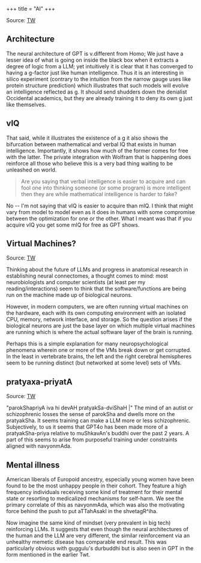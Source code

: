 +++
title = "AI"
+++

Source: [TW](https://threadreaderapp.com/thread/1642724405745729538.html)

## Architecture
The neural architecture of GPT is v.different from Homo; We just have a lesser idea of what is going on inside the black box when it extracts a degree of logic from a LLM; yet intuitively it is clear that it has converged to having a g-factor just like human intelligence. Thus it is an interesting in silico experiment (contrary to the intuition from the narrow gauge uses like protein structure prediction) which illustrates that such models will evolve an intelligence reflected as g. It should send shudders down the denialist Occidental academics, but they are already training it to deny its own g just like themselves. 

## vIQ
That said, while it illustrates the existence of a g it also shows the bifurcation between mathematical and verbal IQ that exists in human intelligence. Importantly, it shows how much of the former comes for free with the latter. The private integration with Wolfram that is happening does reinforce all those who believe this is a very bad thing waiting to be unleashed on world. 

> Are you saying that verbal intelligence is easier to acquire and can fool one into thinking someone (or some program) is more intelligent then they are while mathematical intelligence is harder to fake?

No -- I'm not saying that vIQ is easier to acquire than mIQ. I think that might vary from model to model even as it does in humans with some compromise between the optimization for one or the other. What I meant was that if you acquire vIQ you get some mIQ for free as GPT shows.

## Virtual Machines?

Source: [TW](https://x.com/blog_supplement/status/1845666136651616313)

Thinking about the future of LLMs and progress in anatomical research in establishing neural connectomes, a thought comes to mind: most neurobiologists and computer scientists (at least per my reading/interactions) seem to think that the software/functions are being run on the machine made up of biological neurons. 

However, in modern computers, we are often running virtual machines on the hardware, each with its own computing environment with an isolated CPU, memory, network interface, and storage. So the question arises if the biological neurons are just the base layer on which multiple virtual machines are running which is where the actual software layer of the brain is running. 

Perhaps this is a simple explanation for many neuropsychological phenomena wherein one or more of the VMs break down or get corrupted. In the least in vertebrate brains, the left and the right cerebral hemispheres seem to be running distinct (but networked at some level) sets of VMs.

## pratyaxa-priyatA
Source: [TW](https://x.com/blog_supplement/status/1872493192811086259)

"parokShapriyA iva hi devAH pratyakSa-dviShaH |" The mind of an autist or schizophrenic losses the sense of parokSha and dwells more on the pratyakSha. It seems training can make a LLM more or less schizophrenic. Subjectively, to us it seems that GPT4o has been made more of a pratyakSha-priya relative to muShkavAn's buddhi over the past 2 years. A part of this seems to arise from purposeful training under constraints aligned with navyonmAda.

## Mental illness
American liberals of Europoid ancestry, especially young women have been found to be the most unhappy people in their cohort. They feature a high frequency individuals receiving some kind of treatment for their mental state or resorting to medicalized mechanisms for self-harm. We see the primary correlate of this as navyonmAda, which was also the motivating force behind the push to put aTTahAsakI in the shvetagR^iha.  

Now imagine the same kind of mindset (very prevalent in big tech) reinforcing LLMs. It suggests that even though the neural architectures of the human and the LLM are very different, the similar reinforcement via an unhealthy memetic disease has comparable end result. This was particularly obvious with guggulu's durbuddhi but is also seen in GPT in the form mentioned in the earlier Twt.



